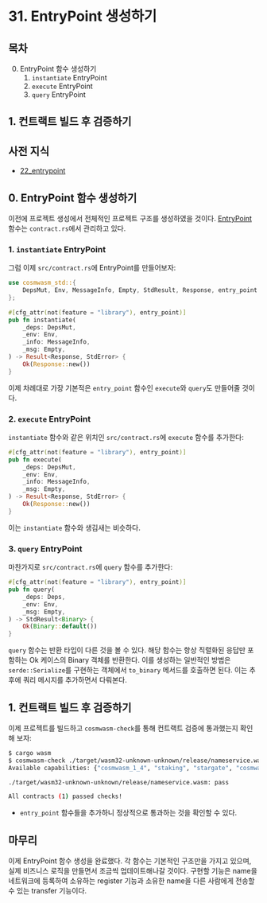 # 31. EntryPoint 생성하기
## 목차
0. EntryPoint 함수 생성하기
   1. `instantiate` EntryPoint
   2. `execute` EntryPoint
   3. `query` EntryPoint
## 1. 컨트랙트 빌드 후 검증하기

## 사전 지식
- [22_entrypoint](./22_entrypoint.md)

## 0. EntryPoint 함수 생성하기
이전에 프로젝트 생성에서 전체적인 프로젝트 구조를 생성하였을 것이다. [EntryPoint](./22_entrypoint.md) 함수는 `contract.rs`에서 관리하고 있다.

### 1. `instantiate` EntryPoint
그럼 이제 `src/contract.rs`에 EntryPoint를 만들어보자:
```rust
use cosmwasm_std::{
    DepsMut, Env, MessageInfo, Empty, StdResult, Response, entry_point
};
 
#[cfg_attr(not(feature = "library"), entry_point)]
pub fn instantiate(
	_deps: DepsMut,
	_env: Env,
	_info: MessageInfo,
	_msg: Empty,
) -> Result<Response, StdError> {
	Ok(Response::new())
}
```


이제 차례대로 가장 기본적은 `entry_point` 함수인 `execute`와 `query`도 만들어줄 것이다.

### 2. `execute` EntryPoint
`instantiate` 함수와 같은 위치인 `src/contract.rs`에 `execute` 함수를 추가한다:
```rust
#[cfg_attr(not(feature = "library"), entry_point)]
pub fn execute(
    _deps: DepsMut,
	_env: Env,
	_info: MessageInfo,
	_msg: Empty,
) -> Result<Response, StdError> {
	Ok(Response::new())
}
```
이는 `instantiate` 함수와 생김새는 비슷하다. 

### 3. `query` EntryPoint
마찬가지로 `src/contract.rs`에 `query` 함수를 추가한다:
```rust
#[cfg_attr(not(feature = "library"), entry_point)]
pub fn query(
    _deps: Deps,
	_env: Env, 
    _msg: Empty,
) -> StdResult<Binary> {
    Ok(Binary::default())
}
```
`query` 함수는 반환 타입이 다른 것을 볼 수 있다. 해당 함수는 항상 직렬화된 응답만 포함하는 Ok 케이스의 Binary 객체를 반환한다. 이를 생성하는 일반적인 방법은 `serde::Serialize`를 구현하는 객체에서 `to_binary` 메서드를 호출하면 된다. 이는 추후에 쿼리 메시지를 추가하면서 다뤄본다.


## 1. 컨트랙트 빌드 후 검증하기
이제 프로젝트를 빌드하고 `cosmwasm-check`를 통해 컨트랙트 검증에 통과했는지 확인해 보자:
```sh
$ cargo wasm
$ cosmwasm-check ./target/wasm32-unknown-unknown/release/nameservice.wasm
Available capabilities: {"cosmwasm_1_4", "staking", "stargate", "cosmwasm_1_2", "cosmwasm_1_3", "cosmwasm_2_0", "iterator", "cosmwasm_1_1"}

./target/wasm32-unknown-unknown/release/nameservice.wasm: pass

All contracts (1) passed checks!
```
- `entry_point` 함수들을 추가하니 정상적으로 통과하는 것을 확인할 수 있다.

## 마무리 
이제 EntryPoint 함수 생성을 완료했다. 각 함수는 기본적인 구조만을 가지고 있으며, 실제 비즈니스 로직을 만들면서 조금씩 업데이트해나갈 것이다. 구현할 기능은 name을 네트워크에 등록하여 소유하는 register 기능과 소유한 name을 다른 사람에게 전송할 수 있는 transfer 기능이다.



